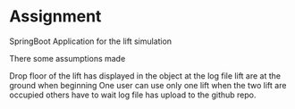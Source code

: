 # Assignment
SpringBoot Application for the lift simulation

There some assumptions made 

Drop floor of the lift has displayed in the object at the log file
lift are at the ground when beginning
One user can use only one lift
when the two lift are occupied others have to wait
log file has upload to the github repo.
